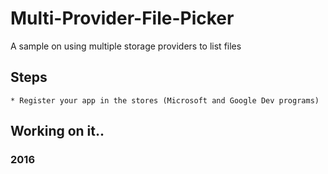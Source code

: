# Multi-Provider-File-Picker
A sample on using multiple storage providers to list files

## Steps
    * Register your app in the stores (Microsoft and Google Dev programs)   

## Working on it.. 

### 2016